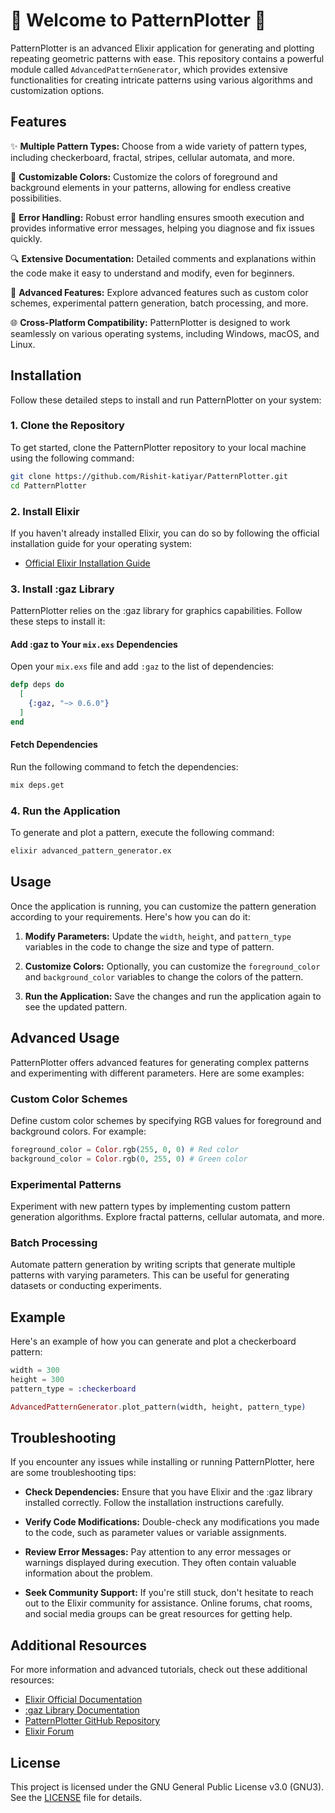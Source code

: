 # 🌟 Welcome to PatternPlotter 🌟

PatternPlotter is an advanced Elixir application for generating and plotting repeating geometric patterns with ease. This repository contains a powerful module called `AdvancedPatternGenerator`, which provides extensive functionalities for creating intricate patterns using various algorithms and customization options.

## Features

✨ **Multiple Pattern Types:** Choose from a wide variety of pattern types, including checkerboard, fractal, stripes, cellular automata, and more.

🎨 **Customizable Colors:** Customize the colors of foreground and background elements in your patterns, allowing for endless creative possibilities.

🚀 **Error Handling:** Robust error handling ensures smooth execution and provides informative error messages, helping you diagnose and fix issues quickly.

🔍 **Extensive Documentation:** Detailed comments and explanations within the code make it easy to understand and modify, even for beginners.

🔧 **Advanced Features:** Explore advanced features such as custom color schemes, experimental pattern generation, batch processing, and more.

🌐 **Cross-Platform Compatibility:** PatternPlotter is designed to work seamlessly on various operating systems, including Windows, macOS, and Linux.

## Installation

Follow these detailed steps to install and run PatternPlotter on your system:

### 1. Clone the Repository

To get started, clone the PatternPlotter repository to your local machine using the following command:

```bash
git clone https://github.com/Rishit-katiyar/PatternPlotter.git
cd PatternPlotter
```

### 2. Install Elixir

If you haven't already installed Elixir, you can do so by following the official installation guide for your operating system:

- [Official Elixir Installation Guide](https://elixir-lang.org/install.html)

### 3. Install :gaz Library

PatternPlotter relies on the :gaz library for graphics capabilities. Follow these steps to install it:

#### Add :gaz to Your `mix.exs` Dependencies

Open your `mix.exs` file and add `:gaz` to the list of dependencies:

```elixir
defp deps do
  [
    {:gaz, "~> 0.6.0"}
  ]
end
```

#### Fetch Dependencies

Run the following command to fetch the dependencies:

```bash
mix deps.get
```

### 4. Run the Application

To generate and plot a pattern, execute the following command:

```bash
elixir advanced_pattern_generator.ex
```

## Usage

Once the application is running, you can customize the pattern generation according to your requirements. Here's how you can do it:

1. **Modify Parameters:** Update the `width`, `height`, and `pattern_type` variables in the code to change the size and type of pattern.

2. **Customize Colors:** Optionally, you can customize the `foreground_color` and `background_color` variables to change the colors of the pattern.

3. **Run the Application:** Save the changes and run the application again to see the updated pattern.

## Advanced Usage

PatternPlotter offers advanced features for generating complex patterns and experimenting with different parameters. Here are some examples:

### Custom Color Schemes

Define custom color schemes by specifying RGB values for foreground and background colors. For example:

```elixir
foreground_color = Color.rgb(255, 0, 0) # Red color
background_color = Color.rgb(0, 255, 0) # Green color
```

### Experimental Patterns

Experiment with new pattern types by implementing custom pattern generation algorithms. Explore fractal patterns, cellular automata, and more.

### Batch Processing

Automate pattern generation by writing scripts that generate multiple patterns with varying parameters. This can be useful for generating datasets or conducting experiments.

## Example

Here's an example of how you can generate and plot a checkerboard pattern:

```elixir
width = 300
height = 300
pattern_type = :checkerboard

AdvancedPatternGenerator.plot_pattern(width, height, pattern_type)
```

## Troubleshooting

If you encounter any issues while installing or running PatternPlotter, here are some troubleshooting tips:

- **Check Dependencies:** Ensure that you have Elixir and the :gaz library installed correctly. Follow the installation instructions carefully.

- **Verify Code Modifications:** Double-check any modifications you made to the code, such as parameter values or variable assignments.

- **Review Error Messages:** Pay attention to any error messages or warnings displayed during execution. They often contain valuable information about the problem.

- **Seek Community Support:** If you're still stuck, don't hesitate to reach out to the Elixir community for assistance. Online forums, chat rooms, and social media groups can be great resources for getting help.

## Additional Resources

For more information and advanced tutorials, check out these additional resources:

- [Elixir Official Documentation](https://elixir-lang.org/docs.html)
- [:gaz Library Documentation](https://hexdocs.pm/gaz/)
- [PatternPlotter GitHub Repository](https://github.com/Rishit-katiyar/PatternPlotter)
- [Elixir Forum](https://elixirforum.com/)

## License

This project is licensed under the GNU General Public License v3.0 (GNU3). See the [LICENSE](LICENSE) file for details.
